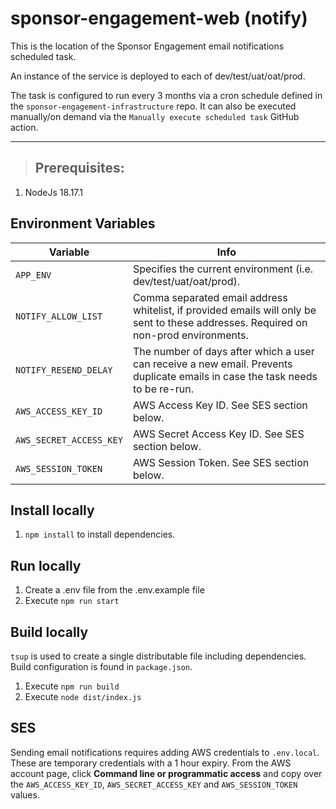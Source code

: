 # sponsor-engagement-web (notify)

This is the location of the Sponsor Engagement email notifications scheduled task.

An instance of the service is deployed to each of dev/test/uat/oat/prod.

The task is configured to run every 3 months via a cron schedule defined in the `sponsor-engagement-infrastructure` repo. It can also be executed manually/on demand via the `Manually execute scheduled task` GitHub action.

---

> ## Prerequisites:

1. NodeJs 18.17.1

## Environment Variables

| Variable                | Info                                                                                                                                 |
| ----------------------- | ------------------------------------------------------------------------------------------------------------------------------------ |
| `APP_ENV`               | Specifies the current environment (i.e. dev/test/uat/oat/prod).                                                                      |
| `NOTIFY_ALLOW_LIST`     | Comma separated email address whitelist, if provided emails will only be sent to these addresses. Required on non-prod environments. |
| `NOTIFY_RESEND_DELAY`   | The number of days after which a user can receive a new email. Prevents duplicate emails in case the task needs to be re-run.        |
| `AWS_ACCESS_KEY_ID`     | AWS Access Key ID. See SES section below.                                                                                            |
| `AWS_SECRET_ACCESS_KEY` | AWS Secret Access Key ID. See SES section below.                                                                                     |
| `AWS_SESSION_TOKEN`     | AWS Session Token. See SES section below.                                                                                            |

## Install locally

1. `npm install` to install dependencies.

## Run locally

1. Create a .env file from the .env.example file
2. Execute `npm run start`

## Build locally

`tsup` is used to create a single distributable file including dependencies. Build configuration is found in `package.json`.

1. Execute `npm run build`
2. Execute `node dist/index.js`

## SES

Sending email notifications requires adding AWS credentials to `.env.local`. These are temporary credentials with a 1 hour expiry. From the AWS account page, click **Command line or programmatic access** and copy over the `AWS_ACCESS_KEY_ID`, `AWS_SECRET_ACCESS_KEY` and `AWS_SESSION_TOKEN` values.
